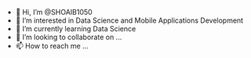 - 👋 Hi, I’m @SHOAIB1050
- 👀 I’m interested in Data Science and Mobile Applications Development
- 🌱 I’m currently learning Data Science
- 💞️ I’m looking to collaborate on ...
- 📫 How to reach me ...

<!---
SHOAIB1050/SHOAIB1050 is a ✨ special ✨ repository because its `README.md` (this file) appears on your GitHub profile.
You can click the Preview link to take a look at your changes.
--->
